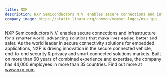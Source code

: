 ```yaml
---
title: NXP
description: NXP Semiconductors N.V. enables secure connections and infrastructure for a smarter world, advancing solutions that make lives easier, better and safer.
company_image: https://static.linaro.org/common/member-logos/nxp.jpg
---
```

NXP Semiconductors N.V. enables secure connections and infrastructure for a smarter world, advancing solutions that make lives easier, better and safer. As the world leader in secure connectivity solutions for embedded applications, NXP is driving innovation in the secure connected vehicle, end-to-end security & privacy and smart connected solutions markets. Built on more than 60 years of combined experience and expertise, the company has 44,000 employees in more than 35 countries. Find out more at www.nxp.com.
